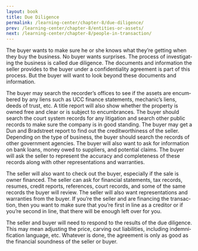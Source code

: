 ```yaml
---
layout: book
title: Due Diligence
permalink: /learning-center/chapter-8/due-diligence/
prev: /learning-center/chapter-8/entities-or-assets/
next: /learning-center/chapter-8/people-in-transaction/
---
```


The buyer wants to make sure he or she knows what they’re get­ting when they buy the busi­ness. No buyer wants sur­prises. The process of inves­ti­gat­ing the busi­ness is called due dili­gence. The doc­u­ments and infor­ma­tion the seller pro­vides to the buyer under a con­fi­den­tial­ity agree­ment is part of this process. But the buyer will want to look beyond these doc­u­ments and information.

The buyer may search the recorder’s offices to see if the assets are encum­bered by any liens such as UCC finance state­ments, mechanic’s liens, deeds of trust, etc. A title report will also show whether the prop­erty is owned free and clear or is sub­ject to encum­brances. The buyer should search the court sys­tem records for any lit­i­ga­tion and search other pub­lic records to make sure the com­pany is in good stand­ing. The buyer may get a Dun and Brad­street report to find out the cred­it­wor­thi­ness of the seller. Depend­ing on the type of busi­ness, the buyer should search the records of other gov­ern­ment agen­cies. The buyer will also want to ask for infor­ma­tion on bank loans, money owed to sup­pli­ers, and poten­tial claims. The buyer will ask the seller to rep­re­sent the accu­racy and com­plete­ness of these records along with other rep­re­sen­ta­tions and warranties.

The seller will also want to check out the buyer, espe­cially if the sale is owner financed. The seller can ask for finan­cial state­ments, tax records, resumes, credit reports, ref­er­ences, court records, and some of the same records the buyer will review. The seller will also want rep­re­sen­ta­tions and war­ranties from the buyer. If you’re the seller and are financ­ing the trans­ac­tion, then you want to make sure that you’re first in line as a cred­i­tor or if you’re sec­ond in line, that there will be enough left over for you.

The seller and buyer will need to respond to the results of the due dili­gence. This may mean adjust­ing the price, carv­ing out lia­bil­i­ties, includ­ing indem­ni­fi­ca­tion lan­guage, etc. What­ever is done, the agree­ment is only as good as the finan­cial sound­ness of the seller or buyer.